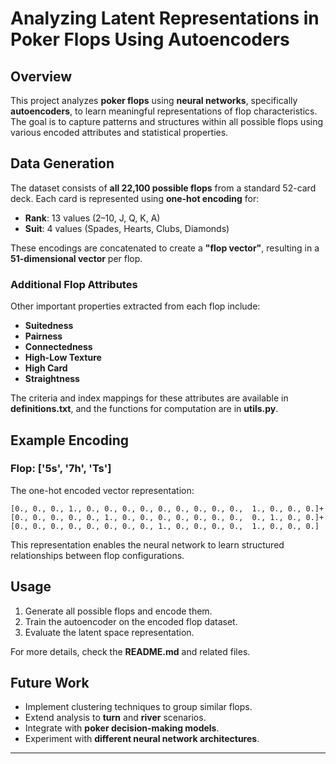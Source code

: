 # Analyzing Latent Representations in Poker Flops Using Autoencoders

## Overview
This project analyzes **poker flops** using **neural networks**, specifically **autoencoders**, to learn meaningful representations of flop characteristics. The goal is to capture patterns and structures within all possible flops using various encoded attributes and statistical properties.

## Data Generation
The dataset consists of **all 22,100 possible flops** from a standard 52-card deck. Each card is represented using **one-hot encoding** for:
- **Rank**: 13 values (2–10, J, Q, K, A)
- **Suit**: 4 values (Spades, Hearts, Clubs, Diamonds)

These encodings are concatenated to create a **"flop vector"**, resulting in a **51-dimensional vector** per flop. 

### **Additional Flop Attributes**
Other important properties extracted from each flop include:
- **Suitedness**
- **Pairness**
- **Connectedness**
- **High-Low Texture**
- **High Card**
- **Straightness**

The criteria and index mappings for these attributes are available in **definitions.txt**, and the functions for computation are in **utils.py**.

## Example Encoding
### **Flop: ['5s', '7h', 'Ts']**
The one-hot encoded vector representation:
```
[0., 0., 0., 1., 0., 0., 0., 0., 0., 0., 0., 0., 0.,  1., 0., 0., 0.]+
[0., 0., 0., 0., 0., 1., 0., 0., 0., 0., 0., 0., 0.,  0., 1., 0., 0.]+
[0., 0., 0., 0., 0., 0., 0., 0., 1., 0., 0., 0., 0.,  1., 0., 0., 0.]
```
This representation enables the neural network to learn structured relationships between flop configurations.

## Usage
1. Generate all possible flops and encode them.
2. Train the autoencoder on the encoded flop dataset.
3. Evaluate the latent space representation.

For more details, check the **README.md** and related files.

## Future Work
- Implement clustering techniques to group similar flops.
- Extend analysis to **turn** and **river** scenarios.
- Integrate with **poker decision-making models**.
- Experiment with **different neural network architectures**.

---
